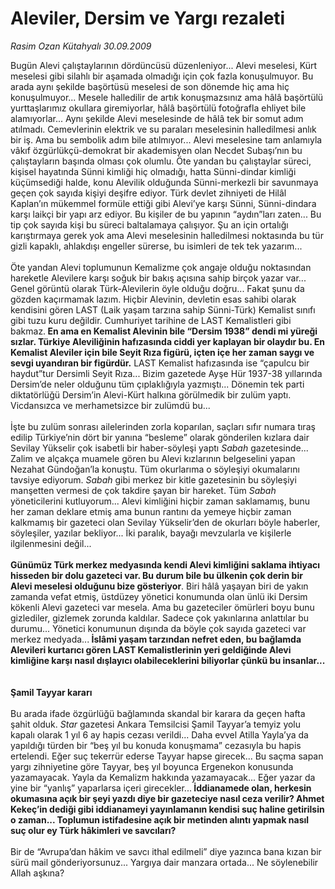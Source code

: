 # Aleviler, Dersim ve Yargı rezaleti

*Rasim Ozan Kütahyalı 30.09.2009*

<div class="taraf_structure_2col_1zq">
<div class="margen_n">



 <p>Bugün Alevi çalıştaylarının dördüncüsü düzenleniyor... Alevi meselesi, Kürt meselesi gibi silahlı bir aşamada olmadığı için çok fazla konuşulmuyor. Bu arada aynı şekilde başörtüsü meselesi de son dönemde hiç ama hiç konuşulmuyor... Mesele halledilir de artık konuşmazsınız ama hâlâ başörtülü yurttaşlarımız okullara giremiyorlar, hâlâ başörtülü fotoğrafla ehliyet bile alamıyorlar... Aynı şekilde Alevi meselesinde de hâlâ tek bir somut adım atılmadı. Cemevlerinin elektrik ve su paraları meselesinin halledilmesi anlık bir iş. Ama bu sembolik adım bile atılmıyor... Alevi meselesine tam anlamıyla vâkıf özgürlükçü-demokrat bir akademisyen olan Necdet Subaşı’nın bu çalıştayların başında olması çok olumlu. Öte yandan bu çalıştaylar süreci, kişisel hayatında Sünni kimliği hiç olmadığı, hatta Sünni-dindar kimliği küçümsediği halde, konu Alevilik olduğunda Sünni-merkezli bir savunmaya geçen çok sayıda kişiyi deşifre ediyor. Türk devlet zihniyeti de Hilâl Kaplan’ın mükemmel formüle ettiği gibi Alevi’ye karşı Sünni, Sünni-dindara karşı laikçi bir yapı arz ediyor. Bu kişiler de bu yapının “aydın”ları zaten... Bu tip çok sayıda kişi bu süreci baltalamaya çalışıyor. Şu an için ortalığı karıştırmaya gerek yok ama Alevi meselesinin halledilmesi noktasında bu tür gizli kapaklı, ahlakdışı engeller sürerse, bu isimleri de tek tek yazarım... <br/><br/>Öte yandan Alevi toplumunun Kemalizme çok angaje olduğu noktasından hareketle Alevilere karşı soğuk bir bakış açısına sahip birçok yazar var... Genel görüntü olarak Türk-Alevilerin öyle olduğu doğru... Fakat şunu da gözden kaçırmamak lazım. Hiçbir Alevinin, devletin esas sahibi olarak kendisini gören LAST (Laik yaşam tarzına sahip Sünni-Türk) Kemalist sınıfı gibi tuzu kuru değildir. Cumhuriyet tarihine de LAST Kemalistleri gibi bakmaz.<b> En ama en Kemalist Alevinin bile “Dersim 1938” dendi mi yüreği sızlar. Türkiye Aleviliğinin hafızasında ciddi yer kaplayan bir olaydır bu. En Kemalist Aleviler için bile Seyit Rıza figürü, içten içe her zaman saygı ve sevgi uyandıran bir figürdür.</b> LAST Kemalist hafızasında ise “çapulcu bir haydut”tur Dersimli Seyit Rıza... Bizim gazetede Ayşe Hür 1937-38 yıllarında Dersim’de neler olduğunu tüm çıplaklığıyla yazmıştı... Dönemin tek parti diktatörlüğü Dersim’in Alevi-Kürt halkına görülmedik bir zulüm yaptı. Vicdansızca ve merhametsizce bir zulümdü bu... <br/><br/>İşte bu zulüm sonrası ailelerinden zorla koparılan, saçları sıfır numara tıraş edilip Türkiye’nin dört bir yanına “besleme” olarak gönderilen kızlara dair Sevilay Yükselir çok isabetli bir haber-söyleşi yaptı <i>Sabah</i> gazetesinde... Zalim ve alçakça muamele gören bu Alevi kızlarının belgeselini yapan Nezahat Gündoğan’la konuştu. Tüm okurlarıma o söyleşiyi okumalarını tavsiye ediyorum.<i> Sabah</i> gibi merkez bir kitle gazetesinin bu söyleşiyi manşetten vermesi de çok takdire şayan bir hareket. Tüm <i>Sabah</i> yöneticilerini kutluyorum... Alevi kimliğini hiçbir zaman saklamamış, bunu her zaman deklare etmiş ama bunun rantını da yemeye hiçbir zaman kalkmamış bir gazeteci olan Sevilay Yükselir’den de okurları böyle haberler, söyleşiler, yazılar bekliyor... İki paralık, bayağı mevzularla ve kişilerle ilgilenmesini değil...<b> <br/><br/>Günümüz Türk merkez medyasında kendi Alevi kimliğini saklama ihtiyacı hisseden bir dolu gazeteci var. Bu durum bile bu ülkenin çok derin bir Alevi meselesi olduğunu bize gösteriyor</b>. Biri hâlâ yaşayan biri de yakın zamanda vefat etmiş, üstdüzey yönetici konumunda olan ünlü iki Dersim kökenli Alevi gazeteci var mesela. Ama bu gazeteciler ömürleri boyu bunu gizlediler, gizlemek zorunda kaldılar. Sadece çok yakınlarına anlattılar bu durumu... Yönetici konumunun dışında da böyle çok sayıda gazeteci var merkez medyada...<b> İslâmi yaşam tarzından nefret eden, bu bağlamda Alevileri kurtarıcı gören LAST Kemalistlerinin yeri geldiğinde Alevi kimliğine karşı nasıl dışlayıcı olabileceklerini biliyorlar çünkü bu insanlar... </b><b><br/><br/><br/>Şamil Tayyar kararı</b> <br/><br/>Bu arada ifade özgürlüğü bağlamında skandal bir karara da geçen hafta şahit olduk. <i>Star</i> gazetesi Ankara Temsilcisi Şamil Tayyar’a temyiz yolu kapalı olarak 1 yıl 6 ay hapis cezası verildi... Daha evvel Atilla Yayla’ya da yapıldığı türden bir “beş yıl bu konuda konuşmama” cezasıyla bu hapis ertelendi. Eğer suç tekerrür ederse Tayyar hapse girecek... Bu saçma sapan yargı zihniyetine göre Tayyar, beş yıl boyunca Ergenekon konusunda yazamayacak. Yayla da Kemalizm hakkında yazamayacak... Eğer yazar da yine bir “yanlış” yaparlarsa içeri girecekler...<b> İddianamede olan, herkesin okumasına açık bir şeyi yazdı diye bir gazeteciye nasıl ceza verilir? Ahmet Kekeç’in dediği gibi iddianameyi yayınlamanın kendisi suç haline getirilsin o zaman... Toplumun istifadesine açık bir metinden alıntı yapmak nasıl suç olur ey Türk hâkimleri ve savcıları?</b> <br/><br/>Bir de “Avrupa’dan hâkim ve savcı ithal edilmeli” diye yazınca bana kızan bir sürü mail gönderiyorsunuz... Yargıya dair manzara ortada... Ne söylenebilir Allah aşkına?</p>
<br/>
<br/>
<br/>



<br/>


<div id="taraf_not">
</div>

</div>


</div>
